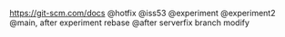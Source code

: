 https://git-scm.com/docs
@hotfix
@iss53
@experiment
@experiment2
@main, after experiment rebase
@after serverfix branch modify
